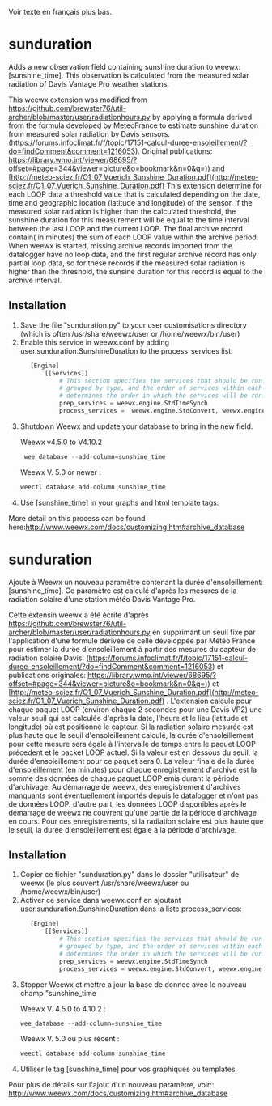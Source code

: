 Voir texte en français plus bas.
# sunduration
Adds a new observation field containing sunshine duration to weewx: [sunshine_time]. This observation is calculated from the measured solar radiation of Davis Vantage Pro weather stations.

This weewx extension was modified from https://github.com/brewster76/util-archer/blob/master/user/radiationhours.py  by applying a formula derived from the formula developed by MeteoFrance to estimate sunshine duration from measured solar radiation by Davis sensors. (https://forums.infoclimat.fr/f/topic/17151-calcul-duree-ensoleillement/?do=findComment&comment=1216053). Original publications: [https://library.wmo.int/viewer/68695/?offset=#page=344&viewer=picture&o=bookmark&n=0&q=)](https://library.wmo.int/viewer/68695/?offset=#page=344&viewer=picture&o=bookmark&n=0&q=))  and [http://meteo-sciez.fr/O1_07_Vuerich_Sunshine_Duration.pdf](http://meteo-sciez.fr/O1_07_Vuerich_Sunshine_Duration.pdf) 
This extension determine for each LOOP data a threshold value that is calculated depending on the date, time and geographic location (latitude and longitude) of the sensor. If the measured solar radiation is higher than the calculated threshold, the sunshine duration for this measurement will be equal to the time interval between the last LOOP and the current LOOP.  The final archive record contain( in minutes) the sum of each LOOP value within the archive period.
When weewx is started, missing archive records imported from the datalogger have no loop data, and the first regular archive record has only partial loop data, so for these records if the measured solar radiation is higher than the threshold, the sunsine duration for this record is equal to the archive interval.

## Installation
  1. Save the file "sunduration.py" to your user customisations directory (which is often /usr/share/weewx/user or /home/weewx/bin/user)
  2. Enable this service in weewx.conf by adding user.sunduration.SunshineDuration to the process_services list.
  ```python
        [Engine]
            [[Services]]
                # This section specifies the services that should be run. They are
                # grouped by type, and the order of services within each group
                # determines the order in which the services will be run.
                prep_services = weewx.engine.StdTimeSynch
                process_services =  weewx.engine.StdConvert, weewx.engine.StdCalibrate, weewx.engine.StdQC, weewx.wxservices.StdWXCalculate, user.sunduration.SunshineDuration,
   ```

   3. Shutdown Weewx and update your database to bring in the new field. 

      Weewx v4.5.0  to V4.10.2
      ```python
       wee_database --add-column=sunshine_time
       ```

      Weewx V. 5.0 or newer :
       ```python
       weectl database add-column sunshine_time
       ```
  
   5. Use [sunshine_time] in your graphs and html template tags.
   
   More detail on this process can be found here:http://www.weewx.com/docs/customizing.htm#archive_database
   
# sunduration
Ajoute à Weewx un nouveau paramètre contenant la durée d'ensoleillement: [sunshine_time]. Ce paramètre est calculé d'après les mesures de la radiation solaire d'une station météo Davis Vantage Pro.

Cette extensin weewx a été écrite d'après  https://github.com/brewster76/util-archer/blob/master/user/radiationhours.py  en supprimant un seuil fixe par l'application d'une formule dérivée de celle développée par Météo France pour estimer la durée d'ensoleillement à partir des mesures du capteur de radiation solaire Davis. (https://forums.infoclimat.fr/f/topic/17151-calcul-duree-ensoleillement/?do=findComment&comment=1216053) et publications originales:  [https://library.wmo.int/viewer/68695/?offset=#page=344&viewer=picture&o=bookmark&n=0&q=)](https://library.wmo.int/viewer/68695/?offset=#page=344&viewer=picture&o=bookmark&n=0&q=))  et [http://meteo-sciez.fr/O1_07_Vuerich_Sunshine_Duration.pdf](http://meteo-sciez.fr/O1_07_Vuerich_Sunshine_Duration.pdf) . 
L'extension calcule pour chaque paquet LOOP (environ chaque 2 secondes pour une Davis VP2)  une valeur seuil qui est calculée d'après la date, l'heure et le lieu (latitude et longitude) où est positionné le capteur. Si la radiation solaire mesurée est plus haute que le seuil d'ensoleillement calculé, la durée d'ensoleillement pour cette mesure sera égale à l'intervalle de temps entre le paquet LOOP précedent et le packet LOOP actuel. Si la valeur est en dessous du seuil, la durée d'ensoleillement pour ce paquet sera 0.
La valeur finale de la durée d'ensoleillement (en minutes) pour chaque enregistrement d'archive est la somme des données de chaque paquet LOOP emis durant la période d'archivage.
Au démarrage de weewx, des enregistrement d'archives manquants sont éventuellement importés depuis le datalogger et n'ont pas de données LOOP. d'autre part, les données LOOP disponibles après le démarrage de weewx ne couvrent qu'une partie de la période d'archivage en cours.  Pour ces enregistrements,  si la radiation solaire est plus haute que le seuil, la durée d'ensoleillement est égale à la période d'archivage.

## Installation
  1. Copier ce fichier "sunduration.py" dans le dossier "utilisateur" de weewx (le plus souvent  /usr/share/weewx/user  ou /home/weewx/bin/user)
  2. Activer ce service dans  weewx.conf en ajoutant user.sunduration.SunshineDuration dans la liste process_services:
  ```python
        [Engine]
            [[Services]]
                # This section specifies the services that should be run. They are
                # grouped by type, and the order of services within each group
                # determines the order in which the services will be run.
                prep_services = weewx.engine.StdTimeSynch
                process_services = weewx.engine.StdConvert, weewx.engine.StdCalibrate, weewx.engine.StdQC, weewx.wxservices.StdWXCalculate, user.sunduration.SunshineDuration
   ```
 
   3.  Stopper Weewx  et mettre a jour la base de donnee avec le nouveau champ "sunshine_time

       Weewx V. 4.5.0 to 4.10.2 :
       ```python
       wee_database --add-column=sunshine_time
       ```

       Weewx V. 5.0 ou plus récent :
       ```python
       weectl database add-column sunshine_time
       ```
       
       
   5. Utiliser le tag [sunshine_time] pour vos graphiques ou templates.
   
   Pour plus de détails sur l'ajout d'un nouveau paramètre, voir::
   http://www.weewx.com/docs/customizing.htm#archive_database
